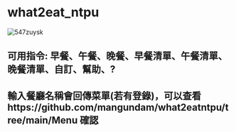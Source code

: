 # what2eat_ntpu

![547zuysk](https://user-images.githubusercontent.com/31913840/137063548-bbb68145-aaa4-4886-be3e-edbf402804a5.png)

## 可用指令: 早餐、午餐、晚餐、早餐清單、午餐清單、晚餐清單、自訂、幫助、?

## 輸入餐廳名稱會回傳菜單(若有登錄)，可以查看https://github.com/mangundam/what2eatntpu/tree/main/Menu 確認
